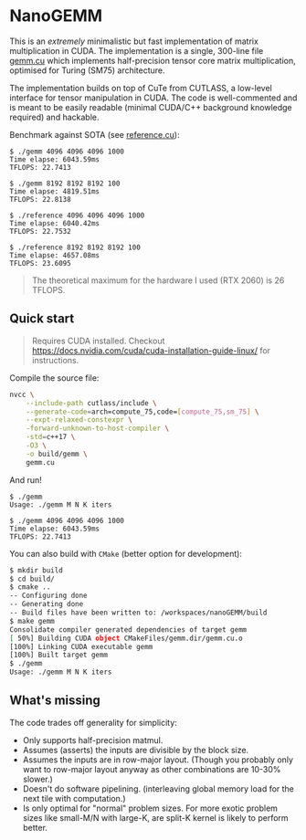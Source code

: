 # NanoGEMM

This is an *extremely* minimalistic but fast implementation of matrix multiplication in CUDA. The implementation is a single, 300-line file [gemm.cu](gemm.cu) which implements half-precision tensor core matrix multiplication, optimised for Turing (SM75) architecture. 

The implementation builds on top of CuTe from CUTLASS, a low-level interface for tensor manipulation in CUDA. The code is well-commented and is meant to be easily readable (minimal CUDA/C++ background knowledge required) and hackable.

Benchmark against SOTA (see [reference.cu](reference.cu)):
```
$ ./gemm 4096 4096 4096 1000
Time elapse: 6043.59ms
TFLOPS: 22.7413

$ ./gemm 8192 8192 8192 100
Time elapse: 4819.51ms
TFLOPS: 22.8138

$ ./reference 4096 4096 4096 1000
Time elapse: 6040.42ms
TFLOPS: 22.7532

$ ./reference 8192 8192 8192 100
Time elapse: 4657.08ms
TFLOPS: 23.6095
```
> The theoretical maximum for the hardware I used (RTX 2060) is 26 TFLOPS.

## Quick start

> Requires CUDA installed. Checkout https://docs.nvidia.com/cuda/cuda-installation-guide-linux/ for instructions.

Compile the source file:
```bash
nvcc \
    --include-path cutlass/include \
    --generate-code=arch=compute_75,code=[compute_75,sm_75] \
    --expt-relaxed-constexpr \
    -forward-unknown-to-host-compiler \
    -std=c++17 \
    -O3 \
    -o build/gemm \
    gemm.cu
```

And run!
```
$ ./gemm
Usage: ./gemm M N K iters

$ ./gemm 4096 4096 4096 1000
Time elapse: 6043.59ms
TFLOPS: 22.7413
```

You can also build with `CMake` (better option for development):
```bash
$ mkdir build
$ cd build/
$ cmake ..
-- Configuring done
-- Generating done
-- Build files have been written to: /workspaces/nanoGEMM/build
$ make gemm 
Consolidate compiler generated dependencies of target gemm
[ 50%] Building CUDA object CMakeFiles/gemm.dir/gemm.cu.o
[100%] Linking CUDA executable gemm
[100%] Built target gemm
$ ./gemm 
Usage: ./gemm M N K iters
```

## What's missing

The code trades off generality for simplicity:
- Only supports half-precision matmul.
- Assumes (asserts) the inputs are divisible by the block size.
- Assumes the inputs are in row-major layout. (Though you probably only want to row-major layout anyway as other combinations are 10-30% slower.)
- Doesn't do software pipelining. (interleaving global memory load for the next tile with computation.)
- Is only optimal for "normal" problem sizes. For more exotic problem sizes like small-M/N with large-K, are split-K kernel is likely to perform better.